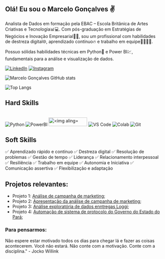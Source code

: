 ## **Olá! Eu sou o Marcelo Gonçalves** ✌️

<p>

 Analista de Dados em formação pela EBAC – Escola Britânica de Artes Criativas e Tecnologia📊💻. Com pós-graduação em Estratégias de Negócios e Inovação Empresarial🧑‍💼, sou um profissional com habilidades de destreza digital🌐, aprendizado contínuo🔥 e trabalho em equipe🧍🧍‍♀️🧍.

 Possuo sólidas habilidades técnicas em Python🐍 e Power BI💹, fundamentais para a análise e visualização de dados.
    
</p>

[![LinkedIn](https://img.shields.io/badge/LinkedIn-0077B5?style=for-the-badge&logo=linkedin&logoColor=white)](https://linkedin.com/in/marcelosg)
[![Instagram](https://img.shields.io/badge/Instagram-E4405F?style=for-the-badge&logo=instagram&logoColor=white
)](https://www.instagram.com/marcelosgoncalves_)

![Marcelo Gonçalves GitHub stats](https://github-readme-stats.vercel.app/api?username=marcelo-silva-goncalves&theme=chartreuse-dark&show_icons=true)

![Top Langs](https://github-readme-stats.vercel.app/api/top-langs/?username=marcelo-silva-goncalves&hide_progress=true&theme=chartreuse-dark)

## Hard Skills

<div style="display: inline_block"><br/>
<img aling="center" alt="Python" src="https://img.shields.io/badge/Python-FFD43B?style=for-the-badge&logo=python&logoColor=blue"/>
<img aling="center" alt="PowerBI" src="https://img.shields.io/badge/PowerBI-F2C811?style=for-the-badge&logo=Power%20BI&logoColor=white"/>
<img aling="center" alt="<img aling="center"alt="Data Studio" src="https://uploads-ssl.webflow.com/5e4d384f88d1d12b1caadce4/622fcac8c45d3c63683e3969_google-data-studio-logo.png" width="125" height="28""/>
<img aling="center" alt="VS Code" src="https://img.shields.io/badge/Visual_Studio_Code-0078D4?style=for-the-badge&logo=visual%20studio%20code&logoColor=white"/>
<img aling="center" alt="Colab" src="https://img.shields.io/badge/Colab-F9AB00?style=for-the-badge&logo=googlecolab&color=525252"/>
<img aling="center" alt="Git" src="https://img.shields.io/badge/GIT-E44C30?style=for-the-badge&logo=git&logoColor=white"/>


</div>

## Soft Skills

✅ Aprendizado rápido e contínuo ✅ Destreza digital ✅ Resolução de problemas ✅ Gestão de tempo
✅ Liderança ✅ Relacionamento interpessoal ✅ Resiliência ✅ Trabalho em equipe
✅ Autonomia e Iniciativa ✅ Comunicação assertiva  ✅ Flexibilização e adaptação



## Projetos relevantes:

- Projeto 1: [Análise de campanha de marketing](https://www.kaggle.com/code/marcelosgoncalves/an-lise-de-campanha-de-marketing);
- Projeto 2: [Apresentação da análise de campanha de marketing](https://www.canva.com/design/DAFtq98pj5U/AzUt8WggpT1kHpQk1L0azA/view?utm_content=DAFtq98pj5U&utm_campaign=designshare&utm_medium=link&utm_source=publishsharelink);
- Projeto 3: [Análise exploratória de dados enntregas Loggi](https://www.kaggle.com/code/marcelosgoncalves/an-lise-de-dados-entregas-loggi);
- Projeto 4: [Automação de sistema de protocolo do Governo do Estado do Pará](https://github.com/marcelo-silva-goncalves/automacao-sistema-protocolo);


### Para pensarmos:

Não espere estar motivado todos os dias para chegar lá e fazer as coisas acontecerem. Você não estará. Não conte com a motivação. Conte com a disciplina." - Jocko Willink


 